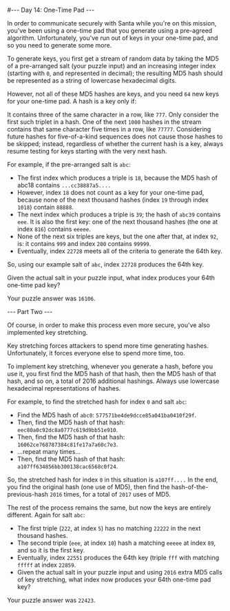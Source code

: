#--- Day 14: One-Time Pad ---

In order to communicate securely with Santa while you're on this mission, you've been using a one-time pad that you generate using a pre-agreed algorithm. Unfortunately, you've run out of keys in your one-time pad, and so you need to generate some more.

To generate keys, you first get a stream of random data by taking the MD5 of a pre-arranged salt (your puzzle input) and an increasing integer index (starting with ``0``, and represented in decimal); the resulting MD5 hash should be represented as a string of lowercase hexadecimal digits.

However, not all of these MD5 hashes are keys, and you need ``64`` new keys for your one-time pad. A hash is a key only if:

It contains three of the same character in a row, like ``777``. Only consider the first such triplet in a hash.
One of the next ``1000`` hashes in the stream contains that same character five times in a row, like ``77777``.
Considering future hashes for five-of-a-kind sequences does not cause those hashes to be skipped; instead, regardless of whether the current hash is a key, always resume testing for keys starting with the very next hash.

For example, if the pre-arranged salt is ``abc``:

- The first index which produces a triple is ``18``, because the MD5 hash of abc18 contains ``...cc38887a5....``   
- However, index ``18`` does not count as a key for your one-time pad, because none of the next thousand hashes (index ``19`` through index ``1018``) contain ``88888``.
- The next index which produces a triple is ``39``; the hash of ``abc39`` contains ``eee``. It is also the first key: one of the next thousand hashes (the one at index ``816``) contains ``eeeee``.
- None of the next six triples are keys, but the one after that, at index ``92``, is: it contains ``999`` and index ``200`` contains ``99999``.
- Eventually, index ``22728`` meets all of the criteria to generate the 64th key.  

So, using our example salt of ``abc``, index ``22728`` produces the 64th key.

Given the actual salt in your puzzle input, what index produces your 64th one-time pad key?

Your puzzle answer was ``16106``.

--- Part Two ---

Of course, in order to make this process even more secure, you've also implemented key stretching.

Key stretching forces attackers to spend more time generating hashes. Unfortunately, it forces everyone else to spend more time, too.

To implement key stretching, whenever you generate a hash, before you use it, you first find the MD5 hash of that hash, then the MD5 hash of that hash, and so on, a total of 2016 additional hashings. Always use lowercase hexadecimal representations of hashes.

For example, to find the stretched hash for index ``0`` and salt ``abc``:

- Find the MD5 hash of ``abc0``: ``577571be4de9dcce85a041ba0410f29f``.
- Then, find the MD5 hash of that hash: ``eec80a0c92dc8a0777c619d9bb51e910``.
- Then, find the MD5 hash of that hash: ``16062ce768787384c81fe17a7a60c7e3``.
- ...repeat many times...
- Then, find the MD5 hash of that hash: ``a107ff634856bb300138cac6568c0f24``.  

So, the stretched hash for index ``0`` in this situation is ``a107ff....`` In the end, you find the original hash (one use of MD5), then find the hash-of-the-previous-hash ``2016`` times, for a total of ``2017`` uses of MD5.

The rest of the process remains the same, but now the keys are entirely different. Again for salt ``abc``:

- The first triple (``222``, at index ``5``) has no matching ``22222`` in the next thousand hashes.
- The second triple (``eee``, at index ``10``) hash a matching ``eeeee`` at index ``89``, and so it is the first key.
- Eventually, index ``22551`` produces the 64th key (triple ``fff`` with matching ``fffff`` at index ``22859``.
- Given the actual salt in your puzzle input and using ``2016`` extra MD5 calls of key stretching, what index now produces your 64th one-time pad key?

Your puzzle answer was ``22423``.
